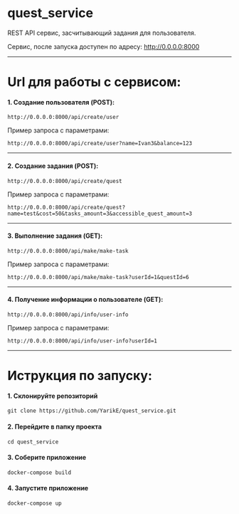 # quest_service

REST API сервис, засчитывающий задания для пользователя.

Сервис, после запуска доступен по адресу: http://0.0.0.0:8000

---

# Url для работы с сервисом:


#### 1. Создание пользователя (POST):

```http://0.0.0.0:8000/api/create/user```

Пример запроса с параметрами:

```http://0.0.0.0:8000/api/create/user?name=Ivan3&balance=123```

---

#### 2. Создание задания (POST):
```http://0.0.0.0:8000/api/create/quest```

Пример запроса с параметрами:

```http://0.0.0.0:8000/api/create/quest?name=test&cost=50&tasks_amount=3&accessible_quest_amount=3```

---

#### 3. Выполнение задания (GET):
```http://0.0.0.0:8000/api/make/make-task```

Пример запроса с параметрами:

```http://0.0.0.0:8000/api/make/make-task?userId=1&questId=6```

---

#### 4. Получение информации о пользователе (GET):

```http://0.0.0.0:8000/api/info/user-info```

Пример запроса с параметрами:

```http://0.0.0.0:8000/api/info/user-info?userId=1```

---

# Иструкция по запуску:


#### 1. Склонируйте репозиторий 
~~~
git clone https://github.com/YarikE/quest_service.git
~~~

#### 2. Перейдите в папку проекта
~~~
cd quest_service
~~~

#### 3. Соберите приложение
~~~
docker-compose build
~~~

#### 4. Запустите приложение
~~~
docker-compose up
~~~